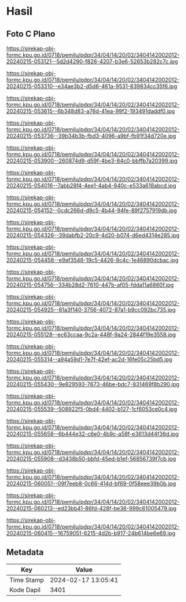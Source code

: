 # Hasil

## Foto C Plano

https://sirekap-obj-formc.kpu.go.id/0718/pemilu/pdpr/34/04/14/20/02/3404142002012-20240215-053121--5d2d4290-f826-4207-b3e6-52653b282c7c.jpg

https://sirekap-obj-formc.kpu.go.id/0718/pemilu/pdpr/34/04/14/20/02/3404142002012-20240215-053310--e34ae3b2-d5d6-461a-9531-839834cc35f6.jpg

https://sirekap-obj-formc.kpu.go.id/0718/pemilu/pdpr/34/04/14/20/02/3404142002012-20240215-053615--6b348d83-a76d-41ea-99f2-193491daddf0.jpg

https://sirekap-obj-formc.kpu.go.id/0718/pemilu/pdpr/34/04/14/20/02/3404142002012-20240215-053736--39b34b3b-fbd3-4096-a9bf-fb91f34d720e.jpg

https://sirekap-obj-formc.kpu.go.id/0718/pemilu/pdpr/34/04/14/20/02/3404142002012-20240215-053900--260874d9-d59f-4be3-84c0-bbffb7a20399.jpg

https://sirekap-obj-formc.kpu.go.id/0718/pemilu/pdpr/34/04/14/20/02/3404142002012-20240215-054016--7abb28f4-4ee1-4ab4-840c-e533a618abcd.jpg

https://sirekap-obj-formc.kpu.go.id/0718/pemilu/pdpr/34/04/14/20/02/3404142002012-20240215-054152--0cdc266d-d9c5-4b44-94fe-89f2757919db.jpg

https://sirekap-obj-formc.kpu.go.id/0718/pemilu/pdpr/34/04/14/20/02/3404142002012-20240215-054326--39dabfb2-20c9-4d20-b074-d6ed4314e285.jpg

https://sirekap-obj-formc.kpu.go.id/0718/pemilu/pdpr/34/04/14/20/02/3404142002012-20240215-054458--e9af3548-19c5-4426-8c4c-1e46890dcbac.jpg

https://sirekap-obj-formc.kpu.go.id/0718/pemilu/pdpr/34/04/14/20/02/3404142002012-20240215-054756--334b28d2-7610-447b-af05-fdda11a6860f.jpg

https://sirekap-obj-formc.kpu.go.id/0718/pemilu/pdpr/34/04/14/20/02/3404142002012-20240215-054925--81a3f140-3756-4072-87a1-b9cc092bc735.jpg

https://sirekap-obj-formc.kpu.go.id/0718/pemilu/pdpr/34/04/14/20/02/3404142002012-20240215-055128--ec63ccaa-9c2a-448f-9a24-2844f19e3558.jpg

https://sirekap-obj-formc.kpu.go.id/0718/pemilu/pdpr/34/04/14/20/02/3404142002012-20240215-055314--a94a59d1-7e7f-42ef-ac2d-16fe05c25bd5.jpg

https://sirekap-obj-formc.kpu.go.id/0718/pemilu/pdpr/34/04/14/20/02/3404142002012-20240215-055430--9e829593-7673-46be-bdc7-831469f8b290.jpg

https://sirekap-obj-formc.kpu.go.id/0718/pemilu/pdpr/34/04/14/20/02/3404142002012-20240215-055539--508922f5-0bd4-4402-b127-1cf6053ce0c4.jpg

https://sirekap-obj-formc.kpu.go.id/0718/pemilu/pdpr/34/04/14/20/02/3404142002012-20240215-055658--6b444e32-c6e0-4b9c-a58f-e3613d44f36d.jpg

https://sirekap-obj-formc.kpu.go.id/0718/pemilu/pdpr/34/04/14/20/02/3404142002012-20240215-055908--d3438b50-bbfd-45ed-b1ef-56856739f7cb.jpg

https://sirekap-obj-formc.kpu.go.id/0718/pemilu/pdpr/34/04/14/20/02/3404142002012-20240215-060051--09f7eeb8-0c66-414d-bf69-0f58eee39b0b.jpg

https://sirekap-obj-formc.kpu.go.id/0718/pemilu/pdpr/34/04/14/20/02/3404142002012-20240215-060213--ed23bb41-86fd-428f-be36-999c61005479.jpg

https://sirekap-obj-formc.kpu.go.id/0718/pemilu/pdpr/34/04/14/20/02/3404142002012-20240215-060415--16759051-6215-4d2b-b917-24b614be6e69.jpg


## Metadata

| Key        | Value               |
| ---------- | ------------------- |
| Time Stamp | 2024-02-17 13:05:41 |
| Kode Dapil | 3401                |



